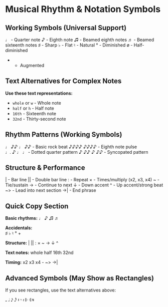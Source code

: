 # Musical Rhythm & Notation Symbols

## Working Symbols (Universal Support)
♩ - Quarter note
♪ - Eighth note
♫ - Beamed eighth notes
♬ - Beamed sixteenth notes
♯ - Sharp
♭ - Flat
♮ - Natural
° - Diminished
ø - Half-diminished
+ - Augmented

## Text Alternatives for Complex Notes
**Use these text representations:**
- `whole` or `w` - Whole note
- `half` or `h` - Half note  
- `16th` - Sixteenth note
- `32nd` - Thirty-second note

## Rhythm Patterns (Working Symbols)
♩ ♪♪ ♩ ♪♪ - Basic rock beat
♪♪♪♪ ♪♪♪♪ - Eighth note pulse  
♩. ♪ ♩ ♩ - Dotted quarter pattern
♪ ♪♪ ♪ ♪♪ - Syncopated pattern

## Structure & Performance
| - Bar line
|| - Double bar line
: - Repeat
× - Times/multiply (x2, x3, x4)
~ - Tie/sustain
→ - Continue to next
↓ - Down accent
^ - Up accent/strong beat
~> - Lead into next section
→| - End phrase

## Quick Copy Section
**Basic rhythms:**
♩ ♪ ♫ ♬

**Accidentals:**  
♯ ♭ ♮ ° +

**Structure:**
| || : × ~ → ↓ ^

**Text notes:**
whole half 16th 32nd

**Timing:**
x2 x3 x4 - ~> →|

## Advanced Symbols (May Show as Rectangles)
If you see rectangles, use the text alternatives above:


𝅝 𝅗𝅥 𝅘𝅥𝅯 𝅘𝅥𝅰 𝄽 𝄾 𝄿 𝄆 𝄇 𝄋